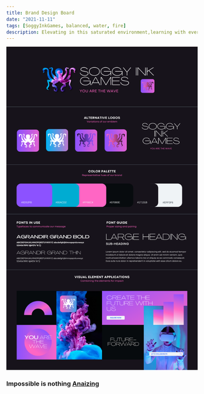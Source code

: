 ```yaml
---
title: Brand Design Board
date: "2021-11-11"
tags: [SoggyInkGames, balanced, water, fire]
description: Elevating in this saturated environment,learning with every failure and from the ashes WE RISE
---
```


![Don't stop](../../assets/BrandBoard.png)

### Impossible is nothing [Anaizing](https://soggyinkgames.com)
